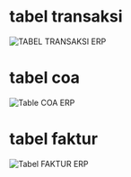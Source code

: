 # tabel transaksi
![TABEL TRANSAKSI ERP](https://user-images.githubusercontent.com/107673415/232670049-e42ed550-ab51-45a1-9c6e-2bda2a615740.png)

# tabel coa 
![Table COA ERP](https://user-images.githubusercontent.com/107673415/232670102-bace30c3-7895-450e-a1b7-fe9c92225030.png)

# tabel faktur
![Tabel FAKTUR ERP](https://user-images.githubusercontent.com/107673415/232669999-5600378a-8f3d-48bb-8c1b-7092e104a281.png)
